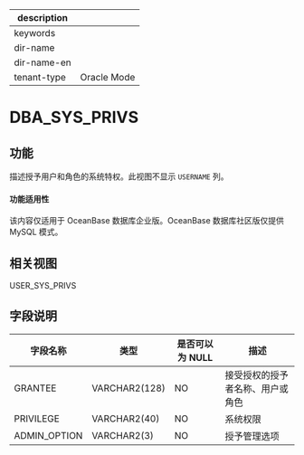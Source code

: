 |description||
|---|---|
|keywords||
|dir-name||
|dir-name-en||
|tenant-type|Oracle Mode|

# DBA_SYS_PRIVS

## 功能

描述授予用户和角色的系统特权。此视图不显示 `USERNAME` 列。

  <main id="notice" >
    <h4>功能适用性</h4>
    <p>该内容仅适用于 OceanBase 数据库企业版。OceanBase 数据库社区版仅提供 MySQL 模式。</p>
  </main>

## 相关视图

USER_SYS_PRIVS

## 字段说明

|   **字段名称**   |    **类型**     | **是否可以为 NULL** |      **描述**      |
|--------------|---------------|----------------|------------------|
| GRANTEE      | VARCHAR2(128) | NO             | 接受授权的授予者名称、用户或角色 |
| PRIVILEGE    | VARCHAR2(40)  | NO             | 系统权限             |
| ADMIN_OPTION | VARCHAR2(3)   | NO             | 授予管理选项           |
